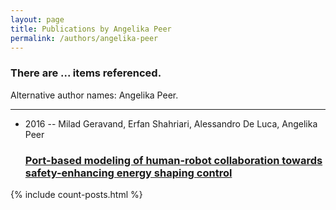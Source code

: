 ```yaml
---
layout: page
title: Publications by Angelika Peer
permalink: /authors/angelika-peer
---
```


<h3 id="number-posts">There are ... items referenced.</h3>
<p id='info-authors'>Alternative author names: Angelika Peer.</p>
<hr />
<ul class="post-list">
<li><span class='post-meta'>2016 -- Milad Geravand, Erfan Shahriari, Alessandro De Luca, Angelika Peer</span><h3><a class='post-link' href="{{ site.baseurl }}/port-based-modeling-of-human-robot-collaboration-towards-safety-enhancing-energy-shaping-control">Port-based modeling of human-robot collaboration towards safety-enhancing energy shaping control</a></h3></li>

</ul>
{% include count-posts.html %}
